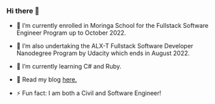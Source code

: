### Hi there 👋

- 🔭 I’m currently enrolled in Moringa School for the Fullstack Software Engineer Program up to October 2022.
- 🔭 I’m also undertaking the ALX-T Fullstack Software Developer Nanodegree Program by Udacity which ends in August 2022.
- 🌱 I’m currently learning C# and Ruby.

- 💬 Read my blog [here.](https://richard-gichuki.hashnode.dev/)

- ⚡ Fun fact: I am both a Civil and Software Engineer!

